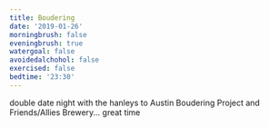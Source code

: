 ```yaml
---
title: Boudering
date: '2019-01-26'
morningbrush: false
eveningbrush: true
watergoal: false
avoidedalchohol: false
exercised: false
bedtime: '23:30'
---
```


double date night with the hanleys to Austin Boudering Project and Friends/Allies Brewery... great time